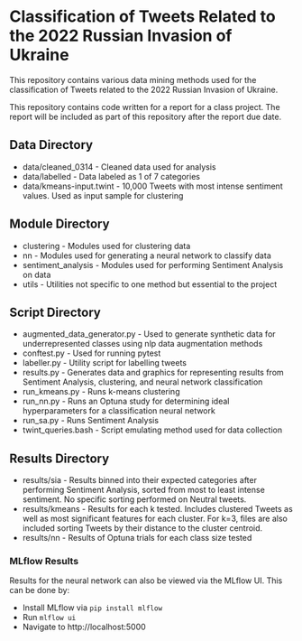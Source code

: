 # Classification of Tweets Related to the 2022 Russian Invasion of Ukraine

This repository contains various data mining methods used for the classification of Tweets 
related to the 2022 Russian Invasion of Ukraine.

This repository contains code written for a report for a class project. The report will be 
included as part of this repository after the report due date.

## Data Directory

* data/cleaned_0314 - Cleaned data used for analysis
* data/labelled - Data labeled as 1 of 7 categories
* data/kmeans-input.twint - 10,000 Tweets with most intense sentiment values. Used as input sample for clustering

## Module Directory

* clustering - Modules used for clustering data
* nn - Modules used for generating a neural network to classify data
* sentiment_analysis - Modules used for performing Sentiment Analysis on data
* utils - Utilities not specific to one method but essential to the project

## Script Directory

* augmented_data_generator.py - Used to generate synthetic data for underrepresented classes using nlp data augmentation methods
* conftest.py - Used for running pytest
* labeller.py - Utility script for labelling tweets
* results.py - Generates data and graphics for representing results from Sentiment Analysis, clustering, and neural network classification
* run_kmeans.py - Runs k-means clustering
* run_nn.py - Runs an Optuna study for determining ideal hyperparameters for a classification neural network
* run_sa.py - Runs Sentiment Analysis
* twint_queries.bash - Script emulating method used for data collection

## Results Directory

* results/sia - Results binned into their expected categories after performing Sentiment Analysis, sorted from most to least intense sentiment. No specific sorting performed on Neutral tweets.
* results/kmeans - Results for each k tested. Includes clustered Tweets as well as most significant features for each cluster. For k=3, files are also included sorting Tweets by their distance to the cluster centroid.
* results/nn - Results of Optuna trials for each class size tested

### MLflow Results

Results for the neural network can also be viewed via the MLflow UI. This can be done by:

* Install MLflow via `pip install mlflow`
* Run `mlflow ui`
* Navigate to http://localhost:5000
